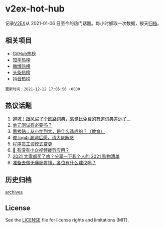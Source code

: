 # v2ex-hot-hub

 记录[V2EX](https://www.v2ex.com/)从 2021-01-06 日至今的热门话题。每小时抓取一次数据，按天[归档](archives)。
 
 ## 相关项目

- [GitHub热榜](https://github.com/lonnyzhang423/github-hot-hub)
- [知乎热榜](https://github.com/lonnyzhang423/zhihu-hot-hub)
- [微博热榜](https://github.com/lonnyzhang423/weibo-hot-hub)
- [头条热榜](https://github.com/lonnyzhang423/toutiao-hot-hub)
- [抖音热榜](https://github.com/lonnyzhang423/douyin-hot-hub)


 `更新时间：2021-12-12 17:05:56 +0800`

## 热议话题

1. [避坑！跟风买了个欧路词典，感觉比免费的有道词典差远了...](https://www.v2ex.com/t/821603)
1. [单元测试有必要吗？](https://www.v2ex.com/t/821608)
1. [思考贴：从小忙到大，是什么造成的？（教育）](https://www.v2ex.com/t/821597)
1. [修 log4j 漏洞后感，请大佬解惑](https://www.v2ex.com/t/821572)
1. [程序员工资模式变更](https://www.v2ex.com/t/821610)
1. [ 有没有小众视频裁剪应用？](https://www.v2ex.com/t/821546)
1. [2021 大家都买了啥？分享一下我个人的 2021 购物清单](https://www.v2ex.com/t/821562)
1. [准备去做无痛肠胃镜，各位有什么建议吗？](https://www.v2ex.com/t/821634)

## 历史归档

[archives](archives)

## License

See the [LICENSE](LICENSE) file for license rights and limitations (MIT).
